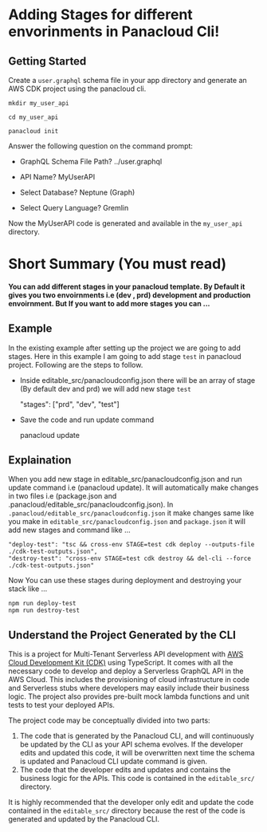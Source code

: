 # Adding Stages for different envorinments in Panacloud Cli!

## Getting Started

Create a `user.graphql` schema file in your app directory and generate an AWS CDK project using the panacloud cli.

    mkdir my_user_api

    cd my_user_api

    panacloud init

Answer the following question on the command prompt:

* GraphQL Schema File Path? ../user.graphql

* API Name? MyUserAPI

* Select Database? Neptune (Graph) 

* Select Query Language? Gremlin

Now the MyUserAPI code is generated and available in the `my_user_api` directory.

# Short Summary (You must read) 
#### You can add different stages in your panacloud template. By Default it gives you two envoirnments i.e (dev , prd) development and production envoirnment. But If you want to add more stages you can ...

## Example
In the existing example after setting up the project we are going to add stages. Here in this example I am going to add stage `test` in panacloud project. Following are the steps to follow.

* Inside editable_src/panacloudconfig.json there will be an array of stage (By default dev and prd) we will add new stage `test`

     "stages": ["prd", "dev", "test"]

* Save the code and run update command 

    panacloud update

## Explaination

When you add new stage in editable_src/panacloudconfig.json and run update command i.e (panacloud update). It will automatically make changes in two files i.e (package.json and .panacloud/editable_src/panacloudconfig.json). In `.panacloud/editable_src/panacloudconfig.json` it make changes same like you make in `editable_src/panacloudconfig.json` and `package.json` it will add new stages and command like ...

    "deploy-test": "tsc && cross-env STAGE=test cdk deploy --outputs-file ./cdk-test-outputs.json",
    "destroy-test": "cross-env STAGE=test cdk destroy && del-cli --force ./cdk-test-outputs.json"

Now You can use these stages during deployment and destroying your stack like ...

    npm run deploy-test
    npm run destroy-test

## Understand the Project Generated by the CLI

This is a project for Multi-Tenant Serverless API development with [AWS Cloud Development Kit (CDK)](https://docs.aws.amazon.com/cdk/latest/guide/home.html) using TypeScript. It comes with all the necessary code to develop and deploy a Serverless GraphQL API in the AWS Cloud.  This includes the provisioning of cloud infrastructure in code and Serverless stubs where developers may easily include their business logic. The project also provides pre-built mock lambda functions and unit tests to test your deployed APIs. 

The project code may be conceptually divided into two parts:

1. The code that is generated by the Panacloud CLI, and will continuously be updated by the CLI as your API schema evolves. If the developer edits and updated this code, it will be overwritten next time the schema is updated and Panacloud CLI update command is given.
2. The code that the developer edits and updates and contains the business logic for the APIs. This code is contained in the `editable_src/` directory. 

It is highly recommended that the developer only edit and update the code contained in the `editable_src/` directory because the rest of the code is generated and updated by the Panacloud CLI.



